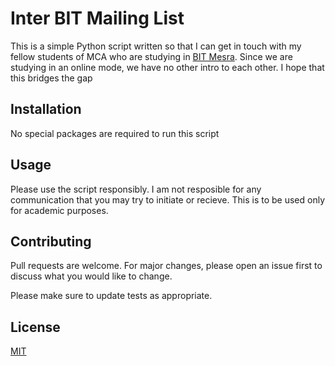 # Inter BIT Mailing List

This is a simple Python script written so that I can get in touch with my fellow students of MCA who are studying in [BIT Mesra](https://www.bitmesra.ac.in/). Since we are studying in an online mode, we have no other intro to each other. I hope that this bridges the gap

## Installation

No special packages are required to run this script 

## Usage

Please use the script responsibly. I am not resposible for any communication that you may try to initiate or recieve. This is to be used only for academic purposes.

## Contributing
Pull requests are welcome. For major changes, please open an issue first to discuss what you would like to change.

Please make sure to update tests as appropriate.

## License
[MIT](https://choosealicense.com/licenses/mit/)